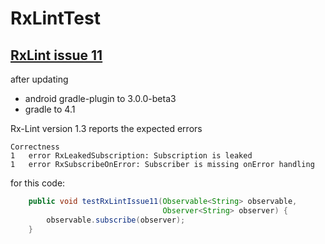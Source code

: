 # RxLintTest

## [RxLint issue 11](https://bitbucket.org/littlerobots/rxlint/issues/11)

after updating

* android gradle-plugin to 3.0.0-beta3
* gradle to 4.1

Rx-Lint version 1.3 reports the expected errors

```
Correctness
1	error RxLeakedSubscription: Subscription is leaked
1	error RxSubscribeOnError: Subscriber is missing onError handling
```

for this code:
```java
    public void testRxLintIssue11(Observable<String> observable,
                                  Observer<String> observer) {
        observable.subscribe(observer);
    }
```


